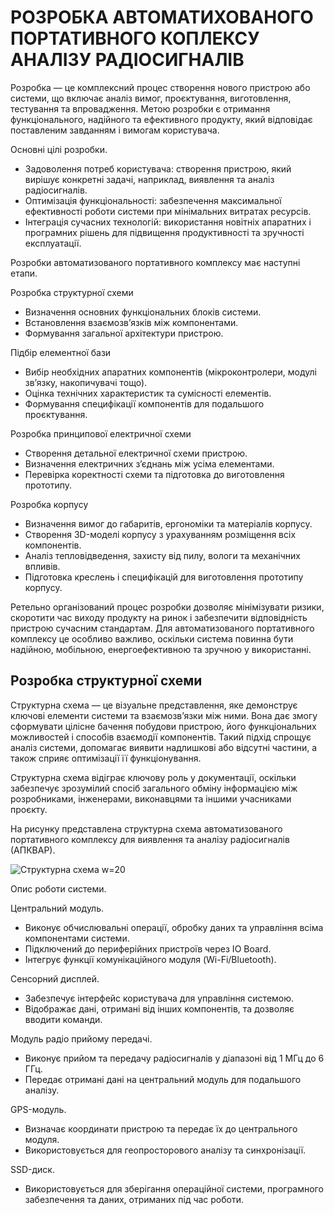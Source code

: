# **РОЗРОБКА АВТОМАТИХОВАНОГО ПОРТАТИВНОГО КОПЛЕКСУ АНАЛІЗУ РАДІОСИГНАЛІВ**

Розробка — це комплексний процес створення нового пристрою або системи, що включає аналіз вимог, проєктування, виготовлення, тестування та впровадження. Метою розробки є отримання функціонального, надійного та ефективного продукту, який відповідає поставленим завданням і вимогам користувача.

Основні цілі розробки.

* Задоволення потреб користувача: створення пристрою, який вирішує конкретні задачі, наприклад, виявлення та аналіз радіосигналів.
* Оптимізація функціональності: забезпечення максимальної ефективності роботи системи при мінімальних витратах ресурсів.
* Інтеграція сучасних технологій: використання новітніх апаратних і програмних рішень для підвищення продуктивності та зручності експлуатації.

Розробки автоматизованого портативного комплексу має наступні етапи.

Розробка структурної схеми

* Визначення основних функціональних блоків системи.
* Встановлення взаємозв’язків між компонентами.
* Формування загальної архітектури пристрою.

Підбір елементної бази

* Вибір необхідних апаратних компонентів (мікроконтролери, модулі зв’язку, накопичувачі тощо).
* Оцінка технічних характеристик та сумісності елементів.
* Формування специфікації компонентів для подальшого проєктування.

Розробка принципової електричної схеми

* Створення детальної електричної схеми пристрою.
* Визначення електричних з’єднань між усіма елементами.
* Перевірка коректності схеми та підготовка до виготовлення прототипу.

Розробка корпусу

* Визначення вимог до габаритів, ергономіки та матеріалів корпусу.
* Створення 3D-моделі корпусу з урахуванням розміщення всіх компонентів.
* Аналіз тепловідведення, захисту від пилу, вологи та механічних впливів.
* Підготовка креслень і специфікацій для виготовлення прототипу корпусу.

Ретельно організований процес розробки дозволяє мінімізувати ризики, скоротити час виходу продукту на ринок і забезпечити відповідність пристрою сучасним стандартам. Для автоматизованого портативного комплексу це особливо важливо, оскільки система повинна бути надійною, мобільною, енергоефективною та зручною у використанні.

## Розробка структурної схеми

Структурна схема — це візуальне представлення, яке демонструє ключові елементи системи та взаємозв’язки між ними. Вона дає змогу сформувати цілісне бачення побудови пристрою, його функціональних можливостей і способів взаємодії компонентів. Такий підхід спрощує аналіз системи, допомагає виявити надлишкові або відсутні частини, а також сприяє оптимізації її функціонування.

Структурна схема відіграє ключову роль у документації, оскільки забезпечує зрозумілий спосіб загального обміну інформацією між розробниками, інженерами, виконавцями та іншими учасниками проєкту.

На рисунку представлена структурна схема автоматизованого портативного комплексу для виявлення та аналізу радіосигналів (АПКВАР).

![Структурна схема w=20](sheme/structural.drawio.png)

Опис роботи системи.

Центральний модуль.
* Виконує обчислювальні операції, обробку даних та управління всіма компонентами системи.
* Підключений до периферійних пристроїв через IO Board.
* Інтегрує функції комунікаційного модуля (Wi-Fi/Bluetooth).

Сенсорний дисплей.

* Забезпечує інтерфейс користувача для управління системою.
* Відображає дані, отримані від інших компонентів, та дозволяє вводити команди.

Модуль радіо прийому передачі.

* Виконує прийом та передачу радіосигналів у діапазоні від 1 МГц до 6 ГГц.
* Передає отримані дані на центральний модуль для подальшого аналізу.

GPS-модуль.

* Визначає координати пристрою та передає їх до центрального модуля.
* Використовується для геопросторового аналізу та синхронізації.

SSD-диск.

* Використовується для зберігання операційної системи, програмного забезпечення та даних, отриманих під час роботи.

<!-- 6. USB карта відеозахоплення:
    * Використовується для захоплення відеосигналу з аналогових джерел, таких як камери або інші пристрої.
    * Дозволяє передавати відео та аудіо через USB для подальшого аналізу або збереження.
    * Забезпечує можливість інтеграції аналогових відеоджерел у систему для моніторингу або запису. -->

<!-- Висновок по розділу  2.1

Структурна схема дозволяє зрозуміти загальну організацію системи, її функціональні можливості та взаємодію компонентів. Вона є основою для подальшого проектування, тестування та впровадження автоматизованого портативного комплексу. -->
